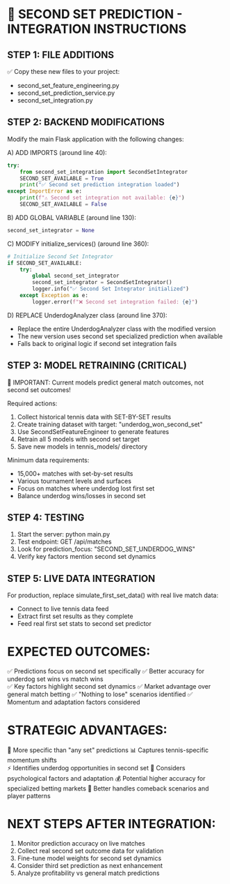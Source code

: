 
🎾 SECOND SET PREDICTION - INTEGRATION INSTRUCTIONS
================================================================

STEP 1: FILE ADDITIONS
----------------------
✅ Copy these new files to your project:
- second_set_feature_engineering.py
- second_set_prediction_service.py  
- second_set_integration.py

STEP 2: BACKEND MODIFICATIONS
-----------------------------
Modify the main Flask application with the following changes:

A) ADD IMPORTS (around line 40):
```python
try:
    from second_set_integration import SecondSetIntegrator
    SECOND_SET_AVAILABLE = True
    print("✅ Second set prediction integration loaded")
except ImportError as e:
    print(f"⚠️ Second set integration not available: {e}")
    SECOND_SET_AVAILABLE = False
```

B) ADD GLOBAL VARIABLE (around line 130):
```python
second_set_integrator = None
```

C) MODIFY initialize_services() (around line 360):
```python
# Initialize Second Set Integrator
if SECOND_SET_AVAILABLE:
    try:
        global second_set_integrator
        second_set_integrator = SecondSetIntegrator()
        logger.info("✅ Second Set Integrator initialized")
    except Exception as e:
        logger.error(f"❌ Second set integration failed: {e}")
```

D) REPLACE UnderdogAnalyzer class (around line 370):
- Replace the entire UnderdogAnalyzer class with the modified version
- The new version uses second set specialized prediction when available
- Falls back to original logic if second set integration fails

STEP 3: MODEL RETRAINING (CRITICAL)
----------------------------------
🚨 IMPORTANT: Current models predict general match outcomes, not second set outcomes!

Required actions:
1. Collect historical tennis data with SET-BY-SET results
2. Create training dataset with target: "underdog_won_second_set" 
3. Use SecondSetFeatureEngineer to generate features
4. Retrain all 5 models with second set target
5. Save new models in tennis_models/ directory

Minimum data requirements:
- 15,000+ matches with set-by-set results
- Various tournament levels and surfaces  
- Focus on matches where underdog lost first set
- Balance underdog wins/losses in second set

STEP 4: TESTING
---------------
1. Start the server: python main.py
2. Test endpoint: GET /api/matches
3. Look for prediction_focus: "SECOND_SET_UNDERDOG_WINS"
4. Verify key factors mention second set dynamics

STEP 5: LIVE DATA INTEGRATION
-----------------------------
For production, replace simulate_first_set_data() with real live match data:
- Connect to live tennis data feed
- Extract first set results as they complete
- Feed real first set stats to second set predictor

EXPECTED OUTCOMES:
=================
✅ Predictions focus on second set specifically
✅ Better accuracy for underdog set wins vs match wins  
✅ Key factors highlight second set dynamics
✅ Market advantage over general match betting
✅ "Nothing to lose" scenarios identified
✅ Momentum and adaptation factors considered

STRATEGIC ADVANTAGES:
====================
🎯 More specific than "any set" predictions
📊 Captures tennis-specific momentum shifts  
⚡ Identifies underdog opportunities in second set
🧠 Considers psychological factors and adaptation
💰 Potential higher accuracy for specialized betting markets
🔄 Better handles comeback scenarios and player patterns

NEXT STEPS AFTER INTEGRATION:
=============================
1. Monitor prediction accuracy on live matches
2. Collect real second set outcome data for validation
3. Fine-tune model weights for second set dynamics
4. Consider third set prediction as next enhancement
5. Analyze profitability vs general match predictions
